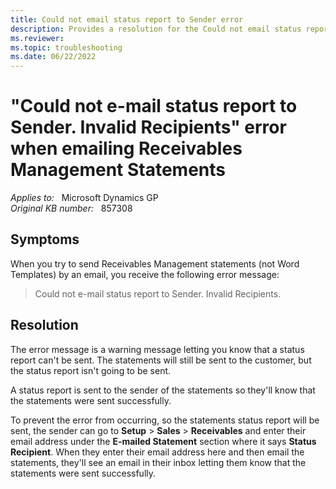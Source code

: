 ```yaml
---
title: Could not email status report to Sender error
description: Provides a resolution for the Could not email status report to Sender error that occurs when you send Receivables Management statements by email in Microsoft Dynamics GP.
ms.reviewer: 
ms.topic: troubleshooting
ms.date: 06/22/2022
---
```

# "Could not e-mail status report to Sender. Invalid Recipients" error when emailing Receivables Management Statements

_Applies to:_ &nbsp; Microsoft Dynamics GP  
_Original KB number:_ &nbsp; 857308

## Symptoms

When you try to send Receivables Management statements (not Word Templates) by an email, you receive the following error message:

> Could not e-mail status report to Sender. Invalid Recipients.

## Resolution

The error message is a warning message letting you know that a status report can't be sent. The statements will still be sent to the customer, but the status report isn't going to be sent.

A status report is sent to the sender of the statements so they'll know that the statements were sent successfully.

To prevent the error from occurring, so the statements status report will be sent, the sender can go to **Setup** > **Sales** > **Receivables** and enter their email address under the **E-mailed Statement** section where it says **Status Recipient**. When they enter their email address here and then email the statements, they'll see an email in their inbox letting them know that the statements were sent successfully.
